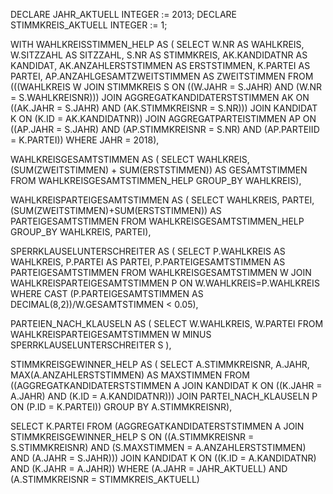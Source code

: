 DECLARE JAHR_AKTUELL INTEGER := 2013;
DECLARE STIMMKREIS_AKTUELL INTEGER := 1;

WITH WAHLKREISSTIMMEN_HELP AS (
SELECT W.NR AS WAHLKREIS, W.SITZZAHL AS SITZZAHL, S.NR AS STIMMKREIS, AK.KANDIDATNR AS KANDIDAT, AK.ANZAHLERSTSTIMMEN AS ERSTSTIMMEN, K.PARTEI AS PARTEI, AP.ANZAHLGESAMTZWEITSTIMMEN AS ZWEITSTIMMEN
FROM (((WAHLKREIS W JOIN STIMMKREIS S ON ((W.JAHR = S.JAHR) AND (W.NR = S.WAHLKREISNR))) JOIN AGGREGATKANDIDATERSTSTIMMEN AK ON ((AK.JAHR = S.JAHR) AND (AK.STIMMKREISNR = S.NR))) JOIN KANDIDAT K ON (K.ID = AK.KANDIDATNR)) JOIN AGGREGATPARTEISTIMMEN AP ON ((AP.JAHR = S.JAHR) AND (AP.STIMMKREISNR = S.NR) AND (AP.PARTEIID = K.PARTEI))
WHERE JAHR = 2018),

WAHLKREISGESAMTSTIMMEN AS (
SELECT WAHLKREIS, (SUM(ZWEITSTIMMEN) + SUM(ERSTSTIMMEN)) AS GESAMTSTIMMEN
FROM  WAHLKREISGESAMTSTIMMEN_HELP
GROUP_BY WAHLKREIS),

WAHLKREISPARTEIGESAMTSTIMMEN AS (
SELECT WAHLKREIS, PARTEI, (SUM(ZWEITSTIMMEN)+SUM(ERSTSTIMMEN)) AS PARTEIGESAMTSTIMMEN
FROM WAHLKREISGESAMTSTIMMEN_HELP
GROUP_BY WAHLKREIS, PARTEI),

SPERRKLAUSELUNTERSCHREITER AS (
SELECT P.WAHLKREIS AS WAHLKREIS, P.PARTEI AS PARTEI, P.PARTEIGESAMTSTIMMEN AS PARTEIGESAMTSTIMMEN
FROM WAHLKREISGESAMTSTIMMEN W JOIN WAHLKREISPARTEIGESAMTSTIMMEN P ON W.WAHLKREIS=P.WAHLKREIS
WHERE CAST (P.PARTEIGESAMTSTIMMEN AS DECIMAL(8,2))/W.GESAMTSTIMMEN < 0.05),

PARTEIEN_NACH_KLAUSELN AS (
SELECT W.WAHLKREIS, W.PARTEI
FROM WAHLKREISPARTEIGESAMTSTIMMEN W MINUS SPERRKLAUSELUNTERSCHREITER S
),

STIMMKREISGEWINNER_HELP AS (
SELECT A.STIMMKREISNR, A.JAHR, MAX(A.ANZAHLERSTSTIMMEN) AS MAXSTIMMEN
FROM ((AGGREGATKANDIDATERSTSTIMMEN A JOIN KANDIDAT K ON ((K.JAHR = A.JAHR) AND (K.ID = A.KANDIDATNR))) JOIN PARTEI_NACH_KLAUSELN P ON (P.ID = K.PARTEI))
GROUP BY A.STIMMKREISNR),


SELECT K.PARTEI
FROM (AGGREGATKANDIDATERSTSTIMMEN A JOIN STIMMKREISGEWINNER_HELP S ON ((A.STIMMKREISNR = S.STIMMKREISNR) AND (S.MAXSTIMMEN = A.ANZAHLERSTSTIMMEN) AND (A.JAHR = S.JAHR))) JOIN KANDIDAT K ON ((K.ID = A.KANDIDATNR) AND (K.JAHR = A.JAHR))
WHERE (A.JAHR = JAHR_AKTUELL) AND (A.STIMMKREISNR = STIMMKREIS_AKTUELL)
